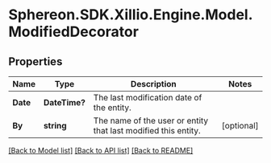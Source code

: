 # Sphereon.SDK.Xillio.Engine.Model.ModifiedDecorator
## Properties

Name | Type | Description | Notes
------------ | ------------- | ------------- | -------------
**Date** | **DateTime?** | The last modification date of the entity. | 
**By** | **string** | The name of the user or entity that last modified this entity. | [optional] 

[[Back to Model list]](../README.md#documentation-for-models) [[Back to API list]](../README.md#documentation-for-api-endpoints) [[Back to README]](../README.md)

